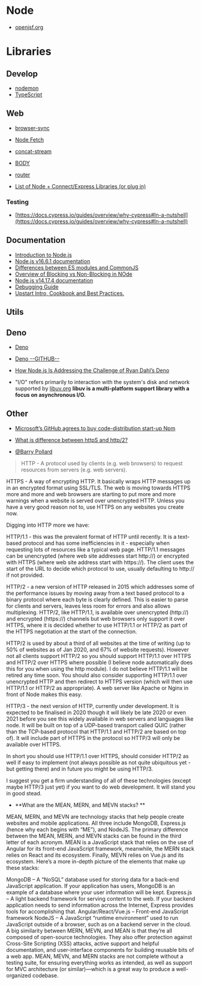 Node
=============

- [openjsf.org](https://openjsf.org)

Libraries
=========


Develop
--------

- [nodemon](https://www.npmjs.com/package/nodemon)
- [TypeScript](https://www.npmjs.com/package/typescript)

Web
----

- [browser-sync](https://browsersync.io)

- [Node Fetch](https://www.npmjs.com/package/node-fetch)
- [concat-stream](https://www.npmjs.com/package/concat-stream)
- [BODY](https://www.npmjs.com/package/body)
- [router](https://www.npmjs.com/package/router)
- [List of Node + Connect/Express Libraries (or plug in)](https://github.com/senchalabs/connect#middleware)



### Testing 

- [https://docs.cypress.io/guides/overview/why-cypress#In-a-nutshell](https://docs.cypress.io/guides/overview/why-cypress#In-a-nutshell)



Documentation
-------------

- [Introduction to Node.js](https://nodejs.dev/learn)
- [Node.js v16.6.1 documentation](https://nodejs.org/api/esm.html)
- [Differences between ES modules and CommonJS](https://nodejs.org/docs/latest-v14.x/api/esm.html#esm_differences_between_es_modules_and_commonjs)
- [Overview of Blocking vs Non-Blocking in NOde](https://nodejs.org/en/docs/guides/blocking-vs-non-blocking/)
- [Node.js v14.17.4 documentation](https://nodejs.org/docs/latest-v14.x/api/)
- [Debugging Guide](https://github.com/pirple/The-NodeJS-Master-Class.git)
- [Upstart Intro, Cookbook and Best Practices.](https://upstart.ubuntu.com/cookbook/#environment-variables)


Utils
-----


Deno
-----

- [Deno](https://deno.land)
- [Deno --GITHUB--](https://github.com/denoland/deno)
- [How Node.js Is Addressing the Challenge of Ryan Dahl’s Deno](https://thenewstack.io/how-node-js-is-addressing-the-challenge-of-ryan-dahls-deno/)

- "I/O" refers primarily to interaction with the system's disk and network supported by [libuv.org](https://libuv.org) **libuv is a multi-platform support library with a focus on asynchronous I/O.**

Other
-----

- [Microsoft’s GitHub agrees to buy code-distribution start-up Npm](https://www.cnbc.com/2020/03/16/microsoft-github-agrees-to-buy-code-distribution-start-up-npm.html)

- [What is difference between httpS and http/2?](https://stackoverflow.com/questions/53488601/what-is-difference-between-https-and-http-2)
- [@Barry Pollard](https://stackoverflow.com/a/53489924/13903942)
> HTTP - A protocol used by clients (e.g. web browsers) to request resources from servers (e.g. web servers).

HTTPS - A way of encrypting HTTP. It basically wraps HTTP messages up in an encrypted format using SSL/TLS. The web is moving towards HTTPS more and more and web browsers are starting to put more and more warnings when a website is served over unencrypted HTTP. Unless you have a very good reason not to, use HTTPS on any websites you create now.

Digging into HTTP more we have:

HTTP/1.1 - this was the prevalent format of HTTP until recently. It is a text-based protocol and has some inefficiencies in it - especially when requesting lots of resources like a typical web page. HTTP/1.1 messages can be unencrypted (where web site addresses start http://) or encrypted with HTTPS (where web site address start with https://). The client uses the start of the URL to decide which protocol to use, usually defaulting to http:// if not provided.

HTTP/2 - a new version of HTTP released in 2015 which addresses some of the performance issues by moving away from a text based protocol to a binary protocol where each byte is clearly defined. This is easier to parse for clients and servers, leaves less room for errors and also allows multiplexing. HTTP/2, like HTTP/1.1, is available over unencrypted (http://) and encrypted (https://) channels but web browsers only support it over HTTPS, where it is decided whether to use HTTP/1.1 or HTTP/2 as part of the HTTPS negotiation at the start of the connection.

HTTP/2 is used by about a third of all websites at the time of writing (up to 50% of websites as of Jan 2020, and 67% of website requests). However not all clients support HTTP/2 so you should support HTTP/1.1 over HTTPS and HTTP/2 over HTTPS where possible (I believe node automatically does this for you when using the http module). I do not believe HTTP/1.1 will be retired any time soon. You should also consider supporting HTTP/1.1 over unencrypted HTTP and then redirect to HTTPS version (which will then use HTTP/1.1 or HTTP/2 as appropriate). A web server like Apache or Nginx in front of Node makes this easy.

HTTP/3 - the next version of HTTP, currently under development. It is expected to be finalised in 2020 though it will likely be late 2020 or even 2021 before you see this widely available in web servers and languages like node. It will be built on top of a UDP-based transport called QUIC (rather than the TCP-based protocol that HTTP/1.1 and HTTP/2 are based on top of). It will include part of HTTPS in the protocol so HTTP/3 will only be available over HTTPS.

In short you should use HTTP/1.1 over HTTPS, should consider HTTP/2 as well if easy to implement (not always possible as not quite ubiquitous yet - but getting there) and in future you might be using HTTP/3.

I suggest you get a firm understanding of all of these technologies (except maybe HTTP/3 just yet) if you want to do web development. It will stand you in good stead.


* **What are the MEAN, MERN, and MEVN stacks? **

MEAN, MERN, and MEVN are technology stacks that help people create websites and mobile applications. All three include MongoDB, Express.js (hence why each begins with “ME”), and NodeJS. The primary difference between the MEAN, MERN, and MEVN stacks can be found in the third letter of each acronym. MEAN is a JavaScript stack that relies on the use of Angular for its front-end JavaScript framework, meanwhile, the MERN stack relies on React and its ecosystem. Finally, MEVN relies on Vue.js and its ecosystem. Here’s a more in-depth picture of the elements that make up these stacks: 

MongoDB – A “NoSQL” database used for storing data for a back-end JavaScript application. If your application has users, MongoDB is an example of a database where your user information will be kept.
Express.js – A light backend framework for serving content to the web. If your backend application needs to send information across the Internet, Express provides tools for accomplishing that.
Angular/React/Vue.js – Front-end JavaScript framework
NodeJS –  A JavaScript “runtime environment” used to run JavaScript outside of a browser, such as on a backend server in the cloud.
A big similarity between MERN, MEVN, and MEAN is that they’re all composed of open-source technologies. They also offer protection against Cross-Site Scripting (XSS) attacks, active support and helpful documentation, and user-interface components for building reusable bits of a web app. MEAN, MEVN, and MERN stacks are not complete without a testing suite, for ensuring everything works as intended, as well as support for MVC architecture (or similar)—which is a great way to produce a well-organized codebase. 